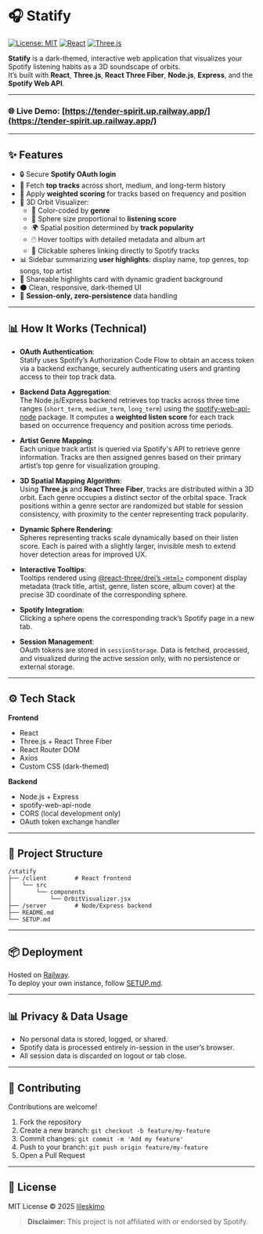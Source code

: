 
# 🎧 Statify

[![License: MIT](https://img.shields.io/badge/License-MIT-yellow.svg)](LICENSE)
[![React](https://img.shields.io/badge/Built%20with-React-blue)](https://reactjs.org/)
[![Three.js](https://img.shields.io/badge/3D%20Graphics-Three.js-orange)](https://threejs.org/)

**Statify** is a dark-themed, interactive web application that visualizes your Spotify listening habits as a 3D soundscape of orbits.  
It’s built with **React**, **Three.js**, **React Three Fiber**, **Node.js**, **Express**, and the **Spotify Web API**.

---

### 🌐 Live Demo: [https://tender-spirit.up.railway.app/](https://tender-spirit.up.railway.app/)

---

## ✨ Features

- 🔒 Secure **Spotify OAuth login**
- 🎵 Fetch **top tracks** across short, medium, and long-term history
- 📝 Apply **weighted scoring** for tracks based on frequency and position
- 🌌 3D Orbit Visualizer:
  - 🎨 Color-coded by **genre**
  - 📏 Sphere size proportional to **listening score**
  - 🌍 Spatial position determined by **track popularity**
  - 🖱️ Hover tooltips with detailed metadata and album art
  - 🔗 Clickable spheres linking directly to Spotify tracks
- 📊 Sidebar summarizing **user highlights**: display name, top genres, top songs, top artist
- 📸 Shareable highlights card with dynamic gradient background
- 🌑 Clean, responsive, dark-themed UI
- 🔐 **Session-only, zero-persistence** data handling

---

## 📊 How It Works (Technical)

- **OAuth Authentication**:  
  Statify uses Spotify’s Authorization Code Flow to obtain an access token via a backend exchange, securely authenticating users and granting access to their top track data.

- **Backend Data Aggregation**:  
  The Node.js/Express backend retrieves top tracks across three time ranges (`short_term`, `medium_term`, `long_term`) using the [spotify-web-api-node](https://github.com/thelinmichael/spotify-web-api-node) package. It computes a **weighted listen score** for each track based on occurrence frequency and position across time periods.

- **Artist Genre Mapping**:  
  Each unique track artist is queried via Spotify's API to retrieve genre information. Tracks are then assigned genres based on their primary artist’s top genre for visualization grouping.

- **3D Spatial Mapping Algorithm**:  
  Using **Three.js** and **React Three Fiber**, tracks are distributed within a 3D orbit. Each genre occupies a distinct sector of the orbital space. Track positions within a genre sector are randomized but stable for session consistency, with proximity to the center representing track popularity.

- **Dynamic Sphere Rendering**:  
  Spheres representing tracks scale dynamically based on their listen score. Each is paired with a slightly larger, invisible mesh to extend hover detection areas for improved UX.

- **Interactive Tooltips**:  
  Tooltips rendered using [@react-three/drei’s `<Html>`](https://github.com/pmndrs/drei) component display metadata (track title, artist, genre, listen score, album cover) at the precise 3D coordinate of the corresponding sphere.

- **Spotify Integration**:  
  Clicking a sphere opens the corresponding track’s Spotify page in a new tab.

- **Session Management**:  
  OAuth tokens are stored in `sessionStorage`. Data is fetched, processed, and visualized during the active session only, with no persistence or external storage.

---

## ⚙️ Tech Stack

**Frontend**
- React
- Three.js + React Three Fiber
- React Router DOM
- Axios
- Custom CSS (dark-themed)

**Backend**
- Node.js + Express
- spotify-web-api-node
- CORS (local development only)
- OAuth token exchange handler

---

## 📁 Project Structure

```
/statify
├── /client        # React frontend
│   └── src
│       └── components
│           └── OrbitVisualizer.jsx
├── /server        # Node/Express backend
├── README.md
└── SETUP.md
```

---

## 📦 Deployment

Hosted on [Railway](https://railway.app/).  
To deploy your own instance, follow [SETUP.md](./SETUP.md).

---

## 📊 Privacy & Data Usage

- No personal data is stored, logged, or shared.
- Spotify data is processed entirely in-session in the user’s browser.
- All session data is discarded on logout or tab close.

---

## 🤝 Contributing

Contributions are welcome!  

1. Fork the repository
2. Create a new branch: `git checkout -b feature/my-feature`
3. Commit changes: `git commit -m 'Add my feature'`
4. Push to your branch: `git push origin feature/my-feature`
5. Open a Pull Request

---

## 📃 License

MIT License © 2025 [lileskimo](https://github.com/lileskimo)

> **Disclaimer:** This project is not affiliated with or endorsed by Spotify.
